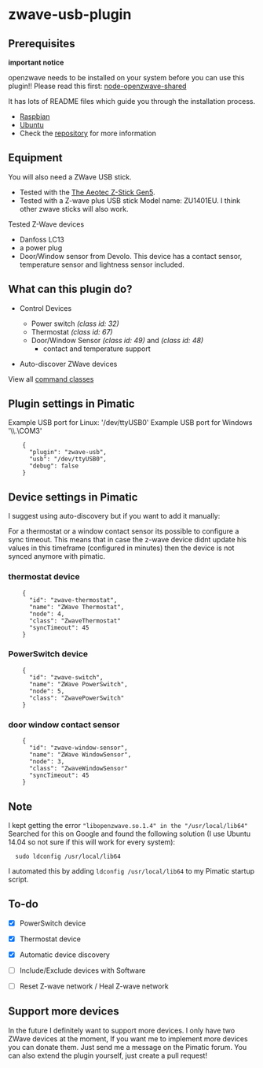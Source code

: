 zwave-usb-plugin
=======================

## Prerequisites
**important notice**

openzwave needs to be installed on your system before you can use this plugin!!
Please read this first: [node-openzwave-shared](https://github.com/OpenZWave/node-openzwave-shared)

It has lots of README files which guide you through the installation process.
- [Raspbian](https://github.com/OpenZWave/node-openzwave-shared/blob/master/README-raspbian.md)
- [Ubuntu](https://github.com/OpenZWave/node-openzwave-shared/blob/master/README-ubuntu.md)
- Check the [repository](https://github.com/OpenZWave/node-openzwave-shared) for more information


## Equipment
You will also need a ZWave USB stick.
- Tested with the [The Aeotec Z-Stick Gen5](http://aeotec.com/z-wave-usb-stick).
- Tested with a Z-wave plus USB stick Model name: ZU1401EU.
I think other zwave sticks will also work.

Tested Z-Wave devices
- Danfoss LC13
- a power plug
- Door/Window sensor from Devolo. This device has a contact sensor, temperature sensor and lightness sensor included.

## What can this plugin do?
- Control Devices
    - Power switch _(class id: 32)_
    - Thermostat _(class id: 67)_
    - Door/Window Sensor _(class id: 49)_ and _(class id: 48)_
      - contact and temperature support

- Auto-discover ZWave devices

View all [command classes](http://wiki.micasaverde.com/index.php/ZWave_Command_Classes)


## Plugin settings in Pimatic
Example USB port for Linux: '/dev/ttyUSB0'
Example USB port for Windows '\\\\.\\COM3'

```
    {
      "plugin": "zwave-usb",
      "usb": "/dev/ttyUSB0",
      "debug": false
    }
```


## Device settings in Pimatic
I suggest using auto-discovery but if you want to add it manually:

For a thermostat or a window contact sensor its possible to configure a sync timeout. This means that in case the z-wave device didnt update his values in this timeframe (configured in minutes) then the device is not synced anymore with pimatic.

### thermostat device
```
    {
      "id": "zwave-thermostat",
      "name": "ZWave Thermostat",
      "node": 4,
      "class": "ZwaveThermostat"
      "syncTimeout": 45
    }
```


### PowerSwitch device
```
    {
      "id": "zwave-switch",
      "name": "ZWave PowerSwitch",
      "node": 5,
      "class": "ZwavePowerSwitch"
    }
```

### door window contact sensor
```
    {
      "id": "zwave-window-sensor",
      "name": "ZWave WindowSensor",
      "node": 3,
      "class": "ZwaveWindowSensor"
      "syncTimeout": 45
    }
```

## Note

I kept getting the error `"libopenzwave.so.1.4" in the "/usr/local/lib64"`
Searched for this on Google and found the following solution (I use Ubuntu 14.04 so not sure if this will work for every system):

```
  sudo ldconfig /usr/local/lib64
```

I automated this by adding `ldconfig /usr/local/lib64` to my Pimatic startup script.

## To-do
- [x] PowerSwitch device
- [x] Thermostat device
- [x] Automatic device discovery
- [ ] Include/Exclude devices with Software
- [ ] Reset Z-wave network / Heal Z-wave network


## Support more devices
In the future I definitely want to support more devices.
I only have two ZWave devices at the moment, If you want me to implement more devices
you can donate them. Just send me a message on the Pimatic forum. You can also extend the plugin yourself,
just create a pull request!
